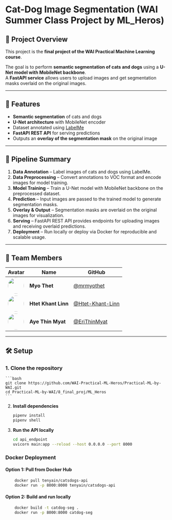 # Cat-Dog Image Segmentation (WAI Summer Class Project by ML_Heros)

## 📌 Project Overview
This project is the **final project of the WAI Practical Machine Learning course**.  

The goal is to perform **semantic segmentation of cats and dogs** using a **U-Net model with MobileNet backbone**.  
A **FastAPI service** allows users to upload images and get segmentation masks overlaid on the original images.

---

## 🚀 Features
- **Semantic segmentation** of cats and dogs  
- **U-Net architecture** with MobileNet encoder  
- Dataset annotated using [LabelMe](https://github.com/wkentaro/labelme)  
- **FastAPI REST API** for serving predictions  
- Outputs an **overlay of the segmentation mask** on the original image  

---

## 🧩 Pipeline Summary
1. **Data Annotation** – Label images of cats and dogs using LabelMe.  
2. **Data Preprocessing** – Convert annotations to VOC format and encode images for model training.  
3. **Model Training** – Train a U-Net model with MobileNet backbone on the preprocessed dataset.  
4. **Prediction** – Input images are passed to the trained model to generate segmentation masks.  
5. **Overlay & Output** – Segmentation masks are overlaid on the original images for visualization.  
6. **Serving** – FastAPI REST API provides endpoints for uploading images and receiving overlaid predictions.  
7. **Deployment** – Run locally or deploy via Docker for reproducible and scalable usage.  

---

## 👥 Team Members

| Avatar | Name | GitHub |
|--------|------|--------|
| <img src="https://github.com/mrmyothet.png" width="50" height="50" style="border-radius:50%;"> | **Myo Thet** | [@mrmyothet](https://github.com/mrmyothet) |
| <img src="https://github.com/Htet-Khant-Linn.png" width="50" height="50" style="border-radius:50%;"> | **Htet Khant Linn** | [@Htet-Khant-Linn](https://github.com/Htet-Khant-Linn) | 
| <img src="https://github.com/EriThinMyat.png" width="50" height="50" style="border-radius:50%;"> | **Aye Thin Myat** | [@EriThinMyat](https://github.com/EriThinMyat) |

---

## 🛠️ Setup

### 1. Clone the repository
    ```bash
    git clone https://github.com/WAI-Practical-ML-Heros/Practical-ML-by-WAI.git
    cd Practical-ML-by-WAI/8_final_proj/ML_Heros
    ```

2. **Install dependencies**
   ```bash
   pipenv install
   pipenv shell
   ```

3. **Run the API locally**
   ```bash
   cd api_endpoint
   uvicorn main:app --reload --host 0.0.0.0 --port 8000
   ```

### Docker Deployment

#### Option 1: Pull from Docker Hub
```bash
    docker pull tenyain/catsdogs-api
    docker run -p 8000:8000 tenyain/catsdogs-api
```

#### Option 2: Build and run locally
```bash
    docker build -t catdog-seg .
    docker run -p 8000:8000 catdog-seg
```
